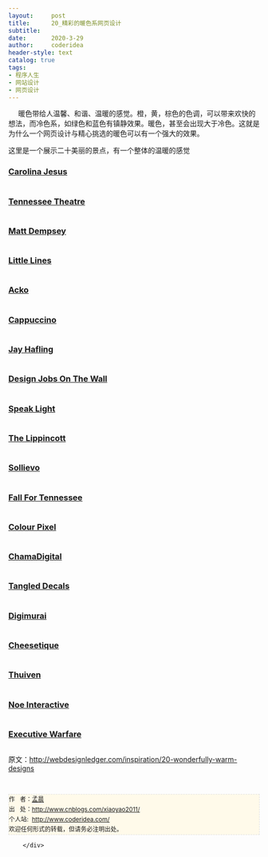 ```yaml
---
layout:     post
title:      20_精彩的暖色系网页设计
subtitle:   
date:       2020-3-29
author:     coderidea
header-style: text
catalog: true
tags:
- 程序人生
- 网站设计
- 网页设计
--- 
```

<div class="postBody">
			<div id="cnblogs_post_body" class="blogpost-body"><p><span><span>     暖色带给人温馨、和谐、温暖的感觉。</span><span>橙，黄，棕色的色调，可以带来欢快的想法，而冷色系，如绿色和蓝色有镇静效果。</span><span>暖色，甚至会出现大于冷色。</span><span>这就是为什么一个网页设计与精心挑选的暖色可以有一个强大的效果。</span></span></p>
<p><span><span class="goog-text-highlight">这里是一个展示二十美丽的景点，有一个整体的温暖的感觉</span></span></p>
<h3><a href="http://mcjdj.com/#home">Carolina Jesus</a></h3>
<p><img src="http://webdesignledger.com/wp-content/uploads/2008/10/warm_designs_1.jpg" alt="" /></p>
<h3><a href="http://www.tennesseetheatre.com/">Tennessee Theatre</a></h3>
<p><img src="http://webdesignledger.com/wp-content/uploads/2008/10/warm_designs_2.jpg" alt="" /></p>
<h3><a href="http://www.mattdempsey.com/">Matt Dempsey</a></h3>
<p><img src="http://webdesignledger.com/wp-content/uploads/2008/10/warm_designs_3.jpg" alt="" /></p>
<h3><a href="http://www.littlelines.com/">Little Lines</a></h3>
<p><img src="http://webdesignledger.com/wp-content/uploads/2008/10/warm_designs_4.jpg" alt="" /></p>
<h3><a href="http://acko.net/">Acko</a></h3>
<p><img src="http://webdesignledger.com/wp-content/uploads/2008/10/warm_designs_5.jpg" alt="" /></p>
<h3><a href="http://cappuccino.org/">Cappuccino</a></h3>
<p><img src="http://webdesignledger.com/wp-content/uploads/2008/10/warm_designs_6.jpg" alt="" /></p>
<h3><a href="http://www.jayhafling.com/">Jay Hafling</a></h3>
<p><img src="http://webdesignledger.com/wp-content/uploads/2008/10/warm_designs_7.jpg" alt="" /></p>
<h3><a href="http://jobs.webdesignerwall.com/">Design Jobs On The Wall</a></h3>
<p><img src="http://webdesignledger.com/wp-content/uploads/2008/10/warm_designs_8.jpg" alt="" /></p>
<h3><a href="http://www.speaklight.com/">Speak Light</a></h3>
<p><img src="http://webdesignledger.com/wp-content/uploads/2008/10/warm_designs_9.jpg" alt="" /></p>
<h3><a href="http://www.thelippincott.net/">The Lippincott</a></h3>
<p><img src="http://webdesignledger.com/wp-content/uploads/2008/10/warm_designs_10.jpg" alt="" /></p>
<h3><a href="http://www.sollievo.org/">Sollievo</a></h3>
<p><img src="http://webdesignledger.com/wp-content/uploads/2008/10/warm_designs_11.jpg" alt="" /></p>
<h3><a href="http://fall.tnvacation.com/">Fall For Tennessee</a></h3>
<p><img src="http://webdesignledger.com/wp-content/uploads/2008/10/warm_designs_12.jpg" alt="" /></p>
<h3><a href="http://www.colourpixel.com/">Colour Pixel</a></h3>
<p><img src="http://webdesignledger.com/wp-content/uploads/2008/10/warm_designs_13.jpg" alt="" /></p>
<h3><a href="http://www.chamadigital.com/">ChamaDigital</a></h3>
<p><img src="http://webdesignledger.com/wp-content/uploads/2008/10/warm_designs_14.jpg" alt="" /></p>
<h3><a href="http://sourcebits.com/tangleddecals/">Tangled Decals</a></h3>
<p><img src="http://webdesignledger.com/wp-content/uploads/2008/10/warm_designs_15.jpg" alt="" /></p>
<h3><a href="http://www.digimurai.com/">Digimurai</a></h3>
<p><img src="http://webdesignledger.com/wp-content/uploads/2008/10/warm_designs_16.jpg" alt="" /></p>
<h3><a href="http://www.cheesetique.com/">Cheesetique</a></h3>
<p><img src="http://webdesignledger.com/wp-content/uploads/2008/10/warm_designs_17.jpg" alt="" /></p>
<h3><a href="http://www.thuiven.com/">Thuiven</a></h3>
<p><img src="http://webdesignledger.com/wp-content/uploads/2008/10/warm_designs_18.jpg" alt="" /></p>
<h3><a href="http://www.noe-interactive.com/">Noe Interactive</a></h3>
<p><img src="http://webdesignledger.com/wp-content/uploads/2008/10/warm_designs_20.jpg" alt="" /></p>
<h3><a href="http://www.executivewarfare.com/">Executive Warfare</a></h3>
<p><img src="http://webdesignledger.com/wp-content/uploads/2008/10/warm_designs_19.jpg" alt="" /></p>
<p>原文：<a href="http://webdesignledger.com/inspiration/20-wonderfully-warm-designs">http://webdesignledger.com/inspiration/20-wonderfully-warm-designs</a></p>


<div id="ckepop"> </div>
<div>
<p id="PSignature" style="line-height:20px;background:#FFFAEA no-repeat 2% 50%;font-size:12px;border:#e0e0e0 1px dashed;">作   者：<a href="http://www.cnblogs.com/xiaoyao2011/">孟晨</a> <br /> 出   处：<a href="http://www.cnblogs.com/xiaoyao2011/">http://www.cnblogs.com/xiaoyao2011/</a> <br />个人站:  <a href="http://www.coderidea.com/">http://www.coderidea.com/</a><br />欢迎任何形式的转载，但请务必注明出处。</p>
</div></div><div id="MySignature"></div>
<div class="clear"></div>
<div id="blog_post_info_block">
<div id="BlogPostCategory"></div>
<div id="EntryTag"></div>
<div id="blog_post_info">
</div>
<div class="clear"></div>
<div id="post_next_prev"></div>
</div>


		</div>